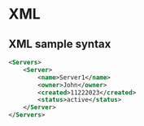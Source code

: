 # XML
## XML sample syntax
```xml
<Servers>
	<Server>
		<name>Server1</name>
		<owner>John</owner>
		<created>11222023</created>
		<status>active</status>
	</Server>
</Servers>
```